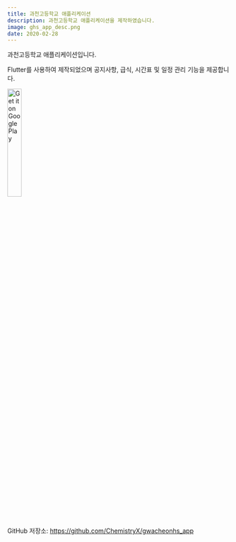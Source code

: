 ```yaml
---
title: 과천고등학교 애플리케이션
description: 과천고등학교 애플리케이션을 제작하였습니다.
image: ghs_app_desc.png
date: 2020-02-28
---
```


과천고등학교 애플리케이션입니다.

Flutter를 사용하여 제작되었으며 공지사항, 급식, 시간표 및 일정 관리 기능을 제공합니다.

<a href='https://play.google.com/store/apps/details?id=me.chemistryx.gwacheon_hs&pcampaignid=pcampaignidMKT-Other-global-all-co-prtnr-py-PartBadge-Mar2515-1'><img alt='Get it on Google Play' src='https://play.google.com/intl/en_us/badges/static/images/badges/en_badge_web_generic.png' width="25%" /></a>

GitHub 저장소: <https://github.com/ChemistryX/gwacheonhs_app>
